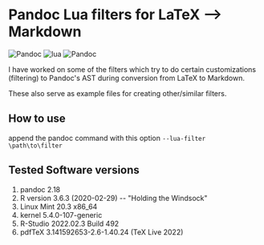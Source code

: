 # Pandoc Lua filters for LaTeX --> Markdown
![Pandoc](https://img.shields.io/badge/pandoc-2.15+-red?style=for-the-badge&logo=haskell)
![lua](https://img.shields.io/badge/lua-filter-darkblue?style=for-the-badge&logo=lua)
![Pandoc](https://img.shields.io/badge/license-MIT-black?style=for-the-badge&logo=)

I have worked on some of the filters which try to do certain customizations (filtering) to Pandoc's AST during conversion from LaTeX to Markdown.


These also serve as example files for creating other/similar filters.

## How to use 

append the pandoc command with this option `--lua-filter \path\to\filter` 

## Tested Software versions

1. pandoc 2.18
2. R version 3.6.3 (2020-02-29) -- "Holding the Windsock"
3. Linux Mint 20.3 x86_64
4. kernel 5.4.0-107-generic
5. R-Studio 2022.02.3 Build 492
6. pdfTeX 3.141592653-2.6-1.40.24 (TeX Live 2022)